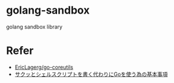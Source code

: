# golang-sandbox
golang sandbox library

# Refer

- [EricLagerg/go-coreutils](https://github.com/EricLagerg/go-coreutils)
- [サクッとシェルスクリプトを書く代わりにGoを使う為の基本事項](http://qiita.com/kazamai/items/3699c24b16ed4fb883d4)
